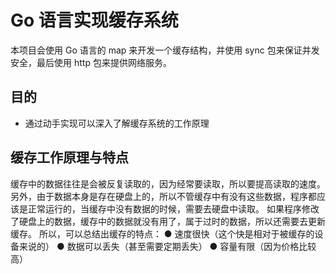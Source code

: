 # Go 语言实现缓存系统
本项目会使用 Go 语言的 map 来开发一个缓存结构，并使用 sync 包来保证并发安全，最后使用 http 包来提供网络服务。


## 目的
- 通过动手实现可以深入了解缓存系统的工作原理


## 缓存工作原理与特点
缓存中的数据往往是会被反复读取的，因为经常要读取，所以要提高读取的速度。
另外，由于数据本身是存在硬盘上的，所以不管缓存中有没有这些数据，程序都应该是正常运行的，当缓存中没有数据的时候，需要去硬盘中读取。
如果程序修改了硬盘上的数据，缓存中的数据就没有用了，属于过时的数据，所以还需要去更新缓存。
所以，可以总结出缓存的特点：
● 速度很快（这个快是相对于被缓存的设备来说的）
● 数据可以丢失（甚至需要定期丢失）
● 容量有限（因为价格比较高）



